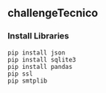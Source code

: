 ## challengeTecnico

### Install Libraries
```
pip install json
pip install sqlite3
pip install pandas 
pip ssl
pip smtplib
```
